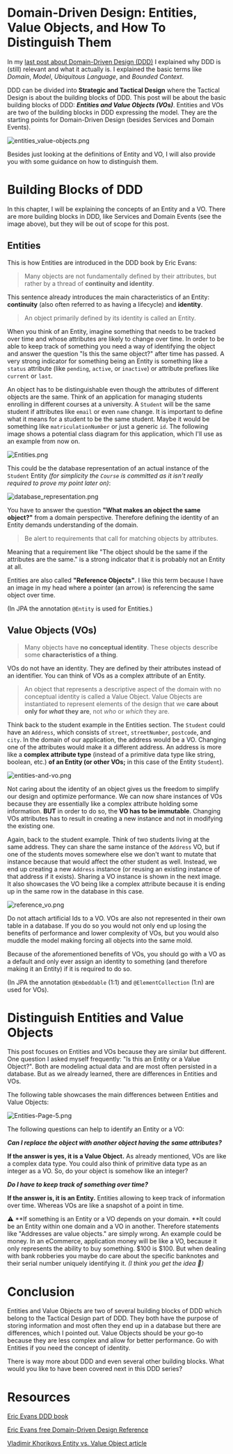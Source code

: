 # Domain-Driven Design: Entities, Value Objects, and How To Distinguish Them

In my [last post about Domain-Driven Design (DDD)](https://blog.jannikwempe.com/domain-driven-design-introduction) I explained why DDD is (still) relevant and what it actually is. I explained the basic terms like *Domain*, *Model*, *Ubiquitous Language*, and *Bounded Context*. 

DDD can be divided into **Strategic and Tactical Design** where the Tactical Design is about the building blocks of DDD. This post will be about the basic building blocks of DDD: ***Entities and Value Objects (VOs)***. Entities and VOs are two of the building blocks in DDD expressing the model. They are the starting points for Domain-Driven Design (besides Services and Domain Events).

![entities_value-objects.png](https://cdn.hashnode.com/res/hashnode/image/upload/v1625991596910/OqWYI40Qe.png)

Besides just looking at the definitions of Entity and VO, I will also provide you with some guidance on how to distinguish them.

# Building Blocks of DDD

In this chapter, I will be explaining the concepts of an Entity and a VO. There are more building blocks in DDD, like Services and Domain Events (see the image above), but they will be out of scope for this post.

## Entities
This is how Entities are introduced in the DDD book by Eric Evans:

> Many objects are not fundamentally defined by their attributes, but rather by a thread of **continuity and identity**.

This sentence already introduces the main characteristics of an Entity: **continuity** (also often referred to as having a lifecycle) and **identity**.

> An object primarily defined by its identity is called an Entity.

When you think of an Entity, imagine something that needs to be tracked over time and whose attributes are likely to change over time. In order to be able to keep track of something you need a way of identifying the object and answer the question "Is this the same object?" after time has passed. A very strong indicator for something being an Entity is something like a `status` attribute (like `pending`, `active`, or `inactive`) or attribute prefixes like `current` or `last`.

An object has to be distinguishable even though the attributes of different objects are the same. Think of an application for managing students enrolling in different courses at a university. A `Student` will be the same student if attributes like `email` or even `name` change. It is important to define what it means for a student to be the same student. Maybe it would be something like `matriculationNumber` or just a generic `id`. The following image shows a potential class diagram for this application, which I'll use as an example from now on.

![Entities.png](https://cdn.hashnode.com/res/hashnode/image/upload/v1626007641550/iwbJg62Rv.png)

This could be the database representation of an actual instance of the `Student` Entity *(for simplicity the `Course` is committed as it isn't really required to prove my point later on)*:

![database_representation.png](https://cdn.hashnode.com/res/hashnode/image/upload/v1626009179377/OC3PgUleU.png)

You have to answer the question **"What makes an object the same object?"** from a domain perspective. Therefore defining the identity of an Entity demands understanding of the domain.

> Be alert to requirements that call for matching objects by attributes.

Meaning that a requirement like "The object should be the same if the attributes are the same." is a strong indicator that it is probably not an Entity at all.

Entities are also called **"Reference Objects"**. I like this term because I have an image in my head where a pointer (an arrow) is referencing the same object over time. 

(In JPA the annotation `@Entity` is used for Entities.)

## Value Objects (VOs)

> Many objects have **no conceptual identity**. These objects describe some **characteristics of a thing**.

VOs do not have an identity. They are defined by their attributes instead of an identifier. You can think of VOs as a complex attribute of an Entity.

> An object that represents a descriptive aspect of the domain with no conceptual identity is called a Value Object. Value Objects are instantiated to represent elements of the design that we **care about only for *what* they are**, not *who* or *which* they are.

Think back to the student example in the Entities section. The `Student` could have an `Address`, which consists of `street`, `streetNumber`, `postcode`, and `city`. In the domain of our application, the address would be a VO. Changing one of the attributes would make it a different address. An address is more like a **complex attribute type** (instead of a primitive data type like string, boolean, etc.) **of an Entity (or other VOs;** in this case of the Entity `Student`). 

![entities-and-vo.png](https://cdn.hashnode.com/res/hashnode/image/upload/v1626008060606/biY7edZ3K.png)

Not caring about the identity of an object gives us the freedom to simplify our design and optimize performance. We can now share instances of VOs because they are essentially like a complex attribute holding some information. **BUT** in order to do so, the **VO has to be immutable**. Changing VOs attributes has to result in creating a new instance and not in modifying the existing one.

Again, back to the student example. Think of two students living at the same address. They can share the same instance of the `Address` VO, but if one of the students moves somewhere else we don't want to mutate that instance because that would affect the other student as well. Instead, we end up creating a new `Address` instance (or reusing an existing instance of that address if it exists). Sharing a VO instance is shown in the next image. It also showcases the VO being like a complex attribute because it is ending up in the same row in the database in this case.

![reference_vo.png](https://cdn.hashnode.com/res/hashnode/image/upload/v1626009267226/PAH9IWM9K.png)

Do not attach artificial Ids to a VO. VOs are also not represented in their own table in a database. If you do so you would not only end up losing the benefits of performance and lower complexity of VOs, but you would also muddle the model making forcing all objects into the same mold.

Because of the aforementioned benefits of VOs, you should go with a VO as a default and only ever assign an identity to something (and therefore making it an Entity) if it is required to do so.

(In JPA the annotation `@Embeddable` (1:1) and `@ElementCollection` (1:n) are used for VOs).

# Distinguish Entities and Value Objects

This post focuses on Entities and VOs because they are similar but different. One question I asked myself frequently: "Is this an Entity or a Value Object?". Both are modeling actual data and are most often persisted in a database. But as we already learned, there are differences in Entities and VOs.

The following table showcases the main differences between Entities and Value Objects:

![Entities-Page-5.png](https://cdn.hashnode.com/res/hashnode/image/upload/v1626010038393/bWvqwCDak.png)

The following questions can help to identify an Entity or a VO:

***Can I replace the object with another object having the same attributes?***

**If the answer is yes, it is a Value Object.** As already mentioned, VOs are like a complex data type. You could also think of primitive data type as an integer as a VO. So, do your object is somehow like an integer?

***Do I have to keep track of something over time?***

**If the answer is, it is an Entity.** Entities allowing to keep track of information over time. Whereas VOs are like a snapshot of a point in time.

⚠️ **If something is an Entity or a VO depends on your domain. **It could be an Entity within one domain and a VO in another. Therefore statements like "Addresses are value objects." are simply wrong. An example could be money. In an eCommerce, application money will be like a VO, because it only represents the ability to buy something. $100 is $100. But when dealing with bank robberies you maybe do care about the specific banknotes and their serial number uniquely identifying it. *(I think you get the idea 🤪)*

# Conclusion
Entities and Value Objects are two of several building blocks of DDD which belong to the Tactical Design part of DDD. They both have the purpose of storing information and most often they end up in a database but there are differences, which I pointed out. Value Objects should be your go-to because they are less complex and allow for better performance. Go with Entities if you need the concept of identity.

There is way more about DDD and even several other building blocks. What would you like to have been covered next in this DDD series?

# Resources

[Eric Evans DDD book](https://www.amazon.com/Domain-Driven-Design-Tackling-Complexity-Software/dp/0321125215/)

[Eric Evans free Domain-Driven Design Reference](https://www.domainlanguage.com/wp-content/uploads/2016/05/DDD_Reference_2015-03.pdf)

[Vladimir Khorikovs Entity vs. Value Object article](https://enterprisecraftsmanship.com/posts/entity-vs-value-object-the-ultimate-list-of-difference)